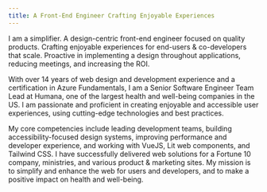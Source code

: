 ```yaml
---
title: A Front-End Engineer Crafting Enjoyable Experiences
---
```


I am a simplifier. A design-centric front-end engineer focused on quality products. Crafting enjoyable experiences for end-users & co-developers that scale. Proactive in implementing a design throughout applications, reducing meetings, and increasing the ROI.

With over 14 years of web design and development experience and a certification in Azure Fundamentals, I am a Senior Software Engineer Team Lead at Humana, one of the largest health and well-being companies in the US. I am passionate and proficient in creating enjoyable and accessible user experiences, using cutting-edge technologies and best practices.

My core competencies include leading development teams, building accessibility-focused design systems, improving performance and developer experience, and working with VueJS, Lit web components, and Tailwind CSS. I have successfully delivered web solutions for a Fortune 10 company, ministries, and various product & marketing sites. My mission is to simplify and enhance the web for users and developers, and to make a positive impact on health and well-being.

